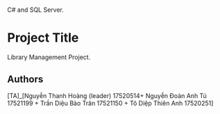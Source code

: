 # 
C# and SQL Server.

# Project Title

Library Management Project.


## Authors

[TA]_[Nguyễn Thanh Hoàng (leader) 17520514+ Nguyễn Đoàn Anh Tú 17521199 + Trần Diệu Bảo Trân 17521150 + Tô Diệp Thiên Anh 17520251]

